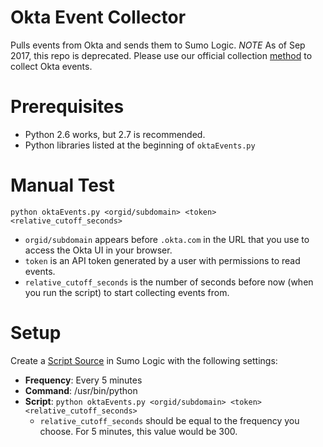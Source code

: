 # Okta Event Collector
Pulls events from Okta and sends them to Sumo Logic.
*NOTE* As of Sep 2017, this repo is deprecated. Please use our official collection [method](https://help.sumologic.com/Send-Data/Applications-and-Other-Data-Sources/Okta/Collect-Okta-Logs) to collect Okta events. 

# Prerequisites
- Python 2.6 works, but 2.7 is recommended.
- Python libraries listed at the beginning of `oktaEvents.py`
 
# Manual Test
`python oktaEvents.py <orgid/subdomain> <token> <relative_cutoff_seconds>`

- `orgid/subdomain` appears before `.okta.com` in the URL that you use to access
  the Okta UI in your browser.
- `token` is an API token generated by a user with permissions to read events.
- `relative_cutoff_seconds` is the number of seconds before now (when you run the
  script) to start collecting events from.

# Setup
Create a [Script Source](https://help.sumologic.com/Send_Data/Sources/Script_Source)
in Sumo Logic with the following settings:

- **Frequency**: Every 5 minutes
- **Command**: /usr/bin/python
- **Script**: `python oktaEvents.py <orgid/subdomain> <token> <relative_cutoff_seconds>`
  - `relative_cutoff_seconds` should be equal to the frequency you choose.  For
    5 minutes, this value would be 300.
